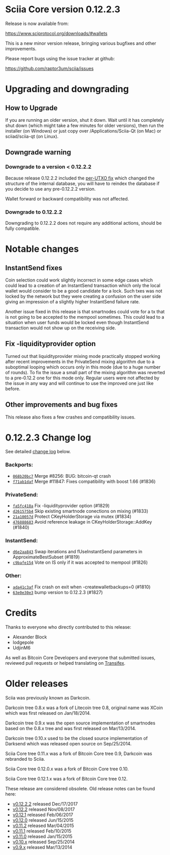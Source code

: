 Sciia Core version 0.12.2.3
==========================

Release is now available from:

  <https://www.sciprotocol.org/downloads/#wallets>

This is a new minor version release, bringing various bugfixes and other
improvements.

Please report bugs using the issue tracker at github:

  <https://github.com/raptor3um/sciia/issues>


Upgrading and downgrading
=========================

How to Upgrade
--------------

If you are running an older version, shut it down. Wait until it has completely
shut down (which might take a few minutes for older versions), then run the
installer (on Windows) or just copy over /Applications/Sciia-Qt (on Mac) or
sciiad/sciia-qt (on Linux).

Downgrade warning
-----------------

### Downgrade to a version < 0.12.2.2

Because release 0.12.2.2 included the [per-UTXO fix](release-notes/sciia/release-notes-0.12.2.2.md#per-utxo-fix)
which changed the structure of the internal database, you will have to reindex
the database if you decide to use any pre-0.12.2.2 version.

Wallet forward or backward compatibility was not affected.

### Downgrade to 0.12.2.2

Downgrading to 0.12.2.2 does not require any additional actions, should be
fully compatible.

Notable changes
===============

InstantSend fixes
-----------------

Coin selection could work slightly incorrect in some edge cases which could
lead to a creation of an InstantSend transaction which only the local wallet
would consider to be a good candidate for a lock. Such txes was not locked by
the network but they were creating a confusion on the user side giving an
impression of a slightly higher InstantSend failure rate.

Another issue fixed in this release is that smartnodes could vote for a tx
that is not going to be accepted to the mempool sometimes. This could lead to
a situation when user funds would be locked even though InstantSend transaction
would not show up on the receiving side.

Fix -liquidityprovider option
-----------------------------

Turned out that liquidityprovider mixing mode practically stopped working after
recent improvements in the PrivateSend mixing algorithm due to a suboptimal
looping which occurs only in this mode (due to a huge number of rounds). To fix
the issue a small part of the mixing algorithm was reverted to a pre-0.12.2 one
for this mode only. Regular users were not affected by the issue in any way and
will continue to use the improved one just like before.

Other improvements and bug fixes
--------------------------------

This release also fixes a few crashes and compatibility issues.


0.12.2.3 Change log
===================

See detailed [change log](https://github.com/raptor3um/sciia/compare/v0.12.2.2...sciia:v0.12.2.3) below.

### Backports:
- [`068b20bc7`](https://github.com/raptor3um/sciia/commit/068b20bc7) Merge #8256: BUG: bitcoin-qt crash
- [`f71ab1daf`](https://github.com/raptor3um/sciia/commit/f71ab1daf) Merge #11847: Fixes compatibility with boost 1.66 (#1836)

### PrivateSend:
- [`fa5fc418a`](https://github.com/raptor3um/sciia/commit/fa5fc418a) Fix -liquidityprovider option (#1829)
- [`d261575b4`](https://github.com/raptor3um/sciia/commit/d261575b4) Skip existing smartnode conections on mixing (#1833)
- [`21a10057d`](https://github.com/raptor3um/sciia/commit/21a10057d) Protect CKeyHolderStorage via mutex (#1834)
- [`476888683`](https://github.com/raptor3um/sciia/commit/476888683) Avoid reference leakage in CKeyHolderStorage::AddKey (#1840)

### InstantSend:
- [`d6e2aa843`](https://github.com/raptor3um/sciia/commit/d6e2aa843) Swap iterations and fUseInstantSend parameters in ApproximateBestSubset (#1819)
- [`c9bafe154`](https://github.com/raptor3um/sciia/commit/c9bafe154) Vote on IS only if it was accepted to mempool (#1826)

### Other:
- [`ada41c3af`](https://github.com/raptor3um/sciia/commit/ada41c3af) Fix crash on exit when -createwalletbackups=0 (#1810)
- [`63e0e30e3`](https://github.com/raptor3um/sciia/commit/63e0e30e3) bump version to 0.12.2.3 (#1827)

Credits
=======

Thanks to everyone who directly contributed to this release:

- Alexander Block
- lodgepole
- UdjinM6

As well as Bitcoin Core Developers and everyone that submitted issues,
reviewed pull requests or helped translating on
[Transifex](https://www.transifex.com/projects/p/sciia/).


Older releases
==============

Sciia was previously known as Darkcoin.

Darkcoin tree 0.8.x was a fork of Litecoin tree 0.8, original name was XCoin
which was first released on Jan/18/2014.

Darkcoin tree 0.9.x was the open source implementation of smartnodes based on
the 0.8.x tree and was first released on Mar/13/2014.

Darkcoin tree 0.10.x used to be the closed source implementation of Darksend
which was released open source on Sep/25/2014.

Sciia Core tree 0.11.x was a fork of Bitcoin Core tree 0.9,
Darkcoin was rebranded to Sciia.

Sciia Core tree 0.12.0.x was a fork of Bitcoin Core tree 0.10.

Sciia Core tree 0.12.1.x was a fork of Bitcoin Core tree 0.12.

These release are considered obsolete. Old release notes can be found here:

- [v0.12.2.2](release-notes/sciia/release-notes-0.12.2.2.md) released Dec/17/2017
- [v0.12.2](release-notes/sciia/release-notes-0.12.2.md) released Nov/08/2017
- [v0.12.1](release-notes/sciia/release-notes-0.12.1.md) released Feb/06/2017
- [v0.12.0](release-notes/sciia/release-notes-0.12.0.md) released Jun/15/2015
- [v0.11.2](release-notes/sciia/release-notes-0.11.2.md) released Mar/04/2015
- [v0.11.1](release-notes/sciia/release-notes-0.11.1.md) released Feb/10/2015
- [v0.11.0](release-notes/sciia/release-notes-0.11.0.md) released Jan/15/2015
- [v0.10.x](release-notes/sciia/release-notes-0.10.0.md) released Sep/25/2014
- [v0.9.x](release-notes/sciia/release-notes-0.9.0.md) released Mar/13/2014


